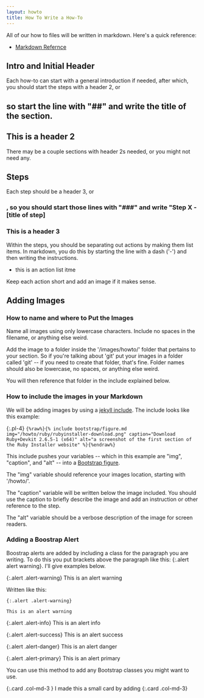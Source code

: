```yaml
---
layout: howto
title: How To Write a How-To
---
```


All of our how to files will be written in markdown. Here's a quick reference: 

- [Markdown Refernce](https://commonmark.org/help/)

## Intro and Initial Header

Each how-to can start with a general introduction if needed, after which, you should start the steps with a header 2, or <h2> so start the line with "##" and write the title of the section. 

## This is a header 2

There may be a couple sections with header 2s needed, or you might not need any. 

## Steps

Each step should be a header 3, or <h3>, so you should start those lines with "###" and write "Step X - [title of step]

### This is a header 3

Within the steps, you should be separating out actions by making them list items. In markdown, you do this by starting the line with a dash ('-') and then writing the instructions. 

- this is an action list itme

Keep each action short and add an image if it makes sense. 

## Adding Images

### How to name and where to Put the Images

Name all images using only lowercase characters. Include no spaces in the filename, or anything else weird. 

Add the image to a folder inside the '/images/howto/' folder that pertains to your section. 
So if you're talking about 'git' put your images in a folder called 'git' -- if you need to create that folder, that's fine. 
Folder names should also be lowercase, no spaces, or anything else weird.

You will then reference that folder in the include explained below. 

### How to include the images in your Markdown

We will be adding images by using a [jekyll include](https://jekyllrb.com/docs/includes/). The include looks  like this example: 

{:.pl-4}
`{%raw%}{% include bootstrap/figure.md img="/howto/ruby/rubyinstaller-download.png" caption="Download Ruby+Devkit 2.6.5-1 (x64)" alt="a screenshot of the first section of the Ruby Installer website" %}{%endraw%}`

This include pushes your variables -- which in this example are "img", "caption", and "alt" -- into a [Bootstrap figure](https://getbootstrap.com/docs/4.0/content/figures/). 

The "img" variable should reference your images location, starting with '/howto/'. 

The "caption" variable will be written below the image included. You should use the caption to briefly describe the image and add an instruction or other reference to the step.

The "alt" variable should be a verbose description of the image for screen readers. 

### Adding a Boostrap Alert

Boostrap alerts are added by including a class for the paragraph you are writing. To do this you put brackets above the paragraph like this: {:.alert alert warning}. I'll give examples below. 

{:.alert .alert-warning}
This is an alert warning

Written like this: 

`{:.alert .alert-warning}`

`This is an alert warning`

{:.alert .alert-info}
This is an alert info

{:.alert .alert-success}
This is an alert success

{:.alert .alert-danger}
This is an alert danger

{:.alert .alert-primary}
This is an alert primary

You can use this method to add any Bootstrap classes you might want to use. 

{:.card .col-md-3 }
I made this a small card by adding {:.card .col-md-3}


